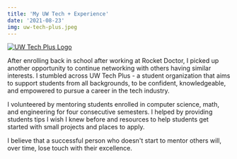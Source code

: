 ```yaml
---
title: 'My UW Tech + Experience'
date: '2021-08-23'
img: uw-tech-plus.jpeg
---
```


[![UW Tech Plus Logo](/images/uw-tech-plus.jpeg)](https://www.techplusuw.org/)

After enrolling back in school after working at Rocket Doctor, I picked up another opportunity to continue networking with others having similar interests. I stumbled across UW Tech Plus - a student organization that aims to support students from all backgrounds, to be confident, knowledgeable, and empowered to pursue a career in the tech industry.

I volunteered by mentoring students enrolled in computer science, math, and engineering for four consecutive semesters. I helped by providing students tips I wish I knew before and resources to help students get started with small projects and places to apply.

I believe that a successful person who doesn't start to mentor others will, over time, lose touch with their excellence.
